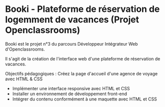 # Booki - Plateforme de réservation de logemment de vacances (Projet Openclassrooms)
Booki est le projet n°3 du parcours Développeur Intégrateur Web d'Openclassrooms. 

Il s'agit de la création de l'interface web d'une plateforme de réservation de vacances.

Objectifs pédagogiques : Créez la page d'accueil d'une agence de voyage avec HTML & CSS

- Implémenter une interface responsive avec HTML et CSS
- Installer un environnement de développement front-end
- Intégrer du contenu conformément à une maquette avec HTML et CSS
